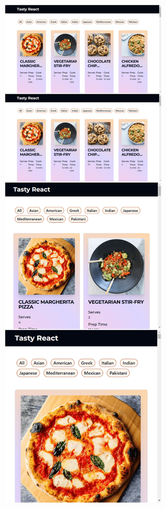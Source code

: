 <link rel="stylesheet" href="styles.css">

<div class="gallery-container">
  <div class="main-image-container">
    <img src="./media/path-001/path-001-01.png " alt="Main image" class="main-image" id="mainImage">
  </div>
  <div class="thumbnail-container">
    <img src="./media/path-001/path-001-01.png" alt="Thumbnail 1" class="thumbnail selected" onclick="selectImage(this, './media/path-001/path-001-01.png')">
    <img src="./media/path-001/path-001-02.png" alt="Thumbnail 2" class="thumbnail" onclick="selectImage(this, './media/path-001/path-001-02.png')">
    <img src="./media/path-001/path-001-03.png" alt="Thumbnail 3" class="thumbnail" onclick="selectImage(this, './media/path-001/path-001-03.png')">
  </div>
</div>

<script>
function selectImage(thumbnail, imageSrc) {
  document.querySelectorAll('.thumbnail').forEach(thumb => {
    thumb.classList.remove('selected');
  });
  thumbnail.classList.add('selected');
  document.getElementById('mainImage').src = imageSrc;
}
</script>